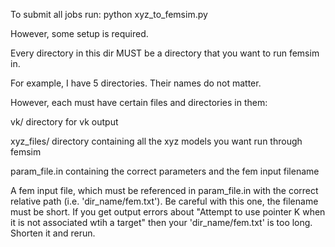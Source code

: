 To submit all jobs run:
python xyz_to_femsim.py

However, some setup is required.

Every directory in this dir MUST be a directory that you want to run femsim in.

For example, I have 5 directories. Their names do not matter.

However, each must have certain files and directories in them:

vk/ directory for vk output

xyz_files/ directory containing all the xyz models you want run through femsim

param_file.in containing the correct parameters and the fem input filename

A fem input file, which must be referenced in param_file.in with the correct relative path (i.e. 'dir_name/fem.txt'). Be careful with this one, the filename must be short. If you get output errors about "Attempt to use pointer K when it is not associated wtih a target" then your 'dir_name/fem.txt' is too long. Shorten it and rerun.
